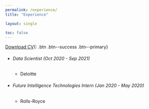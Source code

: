 ```yaml
---
permalink: /experience/
title: "Experience" 

layout: single

toc: false
---
```



   [<i class="fas fa-download"></i> Download CV](https://github.com/shannonhsq/shannonhsq.github.io/raw/gh-pages/downloads/CV___Shannon_How.pdf){: .btn .btn--success .btn--primary}




* ###### Data Scientist (Oct 2020 - Sep 2021)
  *   Deloitte 


* ###### Future Intelligence Technologies Intern (Jan 2020 - May 2020)
  *   Rolls-Royce 



